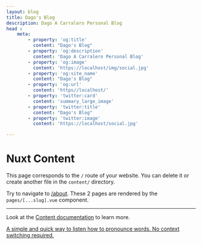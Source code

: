 ```yaml
---
layout: blog
title: Dago's Blog
description: Dago A Carralero Personal Blog
head : 
    meta: 
        - property: 'og:title'
          content: "Dago's Blog"
        - property: 'og:description'
          content: 'Dago A Carralero Personal Blog'
        - property: 'og:image'
          content: 'https://localhost/img/social.jpg'
        - property: 'og:site_name'
          content: "Dago's Blog"
        - property: 'og:url'
          content: 'https//localhost/'
        - property: 'twitter:card'
          content: 'summary_large_image'
        - property: 'twitter:title'
          content: "Dago's Blog"
        - property: 'twitter:image'
          content: 'https://localhost/social.jpg'

---
```



# Nuxt Content

This page corresponds to the `/` route of your website. You can delete it or create another file in the `content/` directory.

Try to navigate to [/about](/about). These 2 pages are rendered by the `pages/[...slug].vue` component.

---

Look at the [Content documentation](https://content.nuxtjs.org/) to learn more.

<!-- 
## Pronunciation App Demo
::youtube-video
---
videoId: 9TNrvH_OzCY
---
:: -->


[A simple and quick way to listen how to pronounce words. No context switching required.](https://youtu.be/9TNrvH_OzCY)

